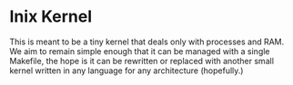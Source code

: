 # Inix Kernel

This is meant to be a tiny kernel that deals only with processes and RAM.  We aim to remain simple enough that it can be managed with a single Makefile, the hope is it can be rewritten or replaced with another small kernel written in any language for any architecture (hopefully.)